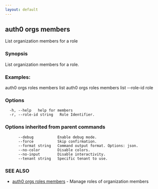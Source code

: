 ```yaml
---
layout: default
---
```

## auth0 orgs members

List organization members for a role

### Synopsis

List organization members for a role.

### Examples:

auth0 orgs roles members list
auth0 orgs roles members list <org id> --role-id role

### Options

```
  -h, --help   help for members
  -r, --role-id string   Role Identifier.
```

### Options inherited from parent commands

```
      --debug           Enable debug mode.
      --force           Skip confirmation.
      --format string   Command output format. Options: json.
      --no-color        Disable colors.
      --no-input        Disable interactivity.
      --tenant string   Specific tenant to use.
```

### SEE ALSO

* [auth0 orgs roles members](auth0_orgs_roles_members.md)  - Manage roles of organization members

